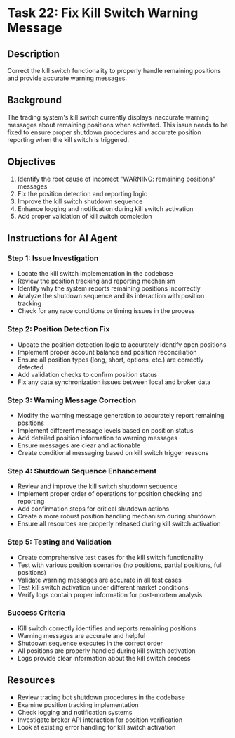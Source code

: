 # Task 22: Fix Kill Switch Warning Message

## Description
Correct the kill switch functionality to properly handle remaining positions and provide accurate warning messages.

## Background
The trading system's kill switch currently displays inaccurate warning messages about remaining positions when activated. This issue needs to be fixed to ensure proper shutdown procedures and accurate position reporting when the kill switch is triggered.

## Objectives
1. Identify the root cause of incorrect "WARNING: remaining positions" messages
2. Fix the position detection and reporting logic
3. Improve the kill switch shutdown sequence
4. Enhance logging and notification during kill switch activation
5. Add proper validation of kill switch completion

## Instructions for AI Agent

### Step 1: Issue Investigation
- Locate the kill switch implementation in the codebase
- Review the position tracking and reporting mechanism
- Identify why the system reports remaining positions incorrectly
- Analyze the shutdown sequence and its interaction with position tracking
- Check for any race conditions or timing issues in the process

### Step 2: Position Detection Fix
- Update the position detection logic to accurately identify open positions
- Implement proper account balance and position reconciliation
- Ensure all position types (long, short, options, etc.) are correctly detected
- Add validation checks to confirm position status
- Fix any data synchronization issues between local and broker data

### Step 3: Warning Message Correction
- Modify the warning message generation to accurately report remaining positions
- Implement different message levels based on position status
- Add detailed position information to warning messages
- Ensure messages are clear and actionable
- Create conditional messaging based on kill switch trigger reasons

### Step 4: Shutdown Sequence Enhancement
- Review and improve the kill switch shutdown sequence
- Implement proper order of operations for position checking and reporting
- Add confirmation steps for critical shutdown actions
- Create a more robust position handling mechanism during shutdown
- Ensure all resources are properly released during kill switch activation

### Step 5: Testing and Validation
- Create comprehensive test cases for the kill switch functionality
- Test with various position scenarios (no positions, partial positions, full positions)
- Validate warning messages are accurate in all test cases
- Test kill switch activation under different market conditions
- Verify logs contain proper information for post-mortem analysis

### Success Criteria
- Kill switch correctly identifies and reports remaining positions
- Warning messages are accurate and helpful
- Shutdown sequence executes in the correct order
- All positions are properly handled during kill switch activation
- Logs provide clear information about the kill switch process

## Resources
- Review trading bot shutdown procedures in the codebase
- Examine position tracking implementation
- Check logging and notification systems
- Investigate broker API interaction for position verification
- Look at existing error handling for kill switch activation 